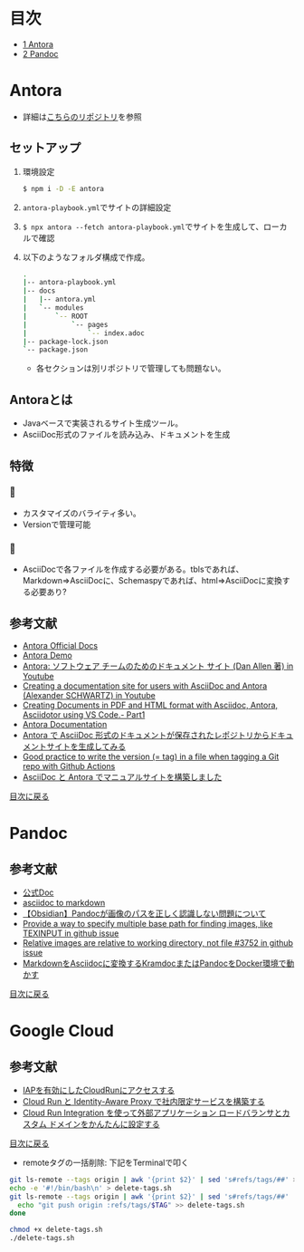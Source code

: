 # 目次
- [1 Antora](#Antora)
- [2 Pandoc](#Pandoc)

# Antora
* 詳細は[こちらのリポジトリ](https://github.com/azoom-taiga-sato/antora-demo-playbook)を参照

## セットアップ
1. 環境設定
    ```bash
    $ npm i -D -E antora
    ```
2. `antora-playbook.yml`でサイトの詳細設定

3. `$ npx antora --fetch antora-playbook.yml`でサイトを生成して、ローカルで確認

4. 以下のようなフォルダ構成で作成。
    ```bash
    .
    |-- antora-playbook.yml
    |-- docs
    |   |-- antora.yml
    |   `-- modules
    |       `-- ROOT
    |           `-- pages
    |               `-- index.adoc
    |-- package-lock.json
    `-- package.json
    ```
    * 各セクションは別リポジトリで管理しても問題ない。

## Antoraとは
* Javaベースで実装されるサイト生成ツール。
* AsciiDoc形式のファイルを読み込み、ドキュメントを生成

## 特徴

### 🙆
* カスタマイズのバライティ多い。
* Versionで管理可能

### 🙅
* AsciiDocで各ファイルを作成する必要がある。tblsであれば、Markdown=>AsciiDocに、Schemaspyであれば、html=>AsciiDocに変換する必要あり?

## 参考文献
* [Antora Official Docs](https://antora.org/)
* [Antora Demo](https://gitlab.com/antora/demo)
* [Antora: ソフトウェア チームのためのドキュメント サイト (Dan Allen 著) in Youtube](https://www.youtube.com/watch?v=BAJ8F7yQz64)
* [Creating a documentation site for users with AsciiDoc and Antora (Alexander SCHWARTZ) in Youtube](https://www.youtube.com/watch?v=C-YT4KpMgNk)
* [Creating Documents in PDF and HTML format with Asciidoc, Antora, Asciidotor using VS Code.- Part1](https://www.youtube.com/watch?v=t_o2wKzQ9_o)
* [Antora Documentation](https://docs.antora.org/antora/latest/)
* [Antora で AsciiDoc 形式のドキュメントが保存されたレポジトリからドキュメントサイトを生成してみる](https://ksby.hatenablog.com/entry/2021/01/21/101651)
* [Good practice to write the version (= tag) in a file when tagging a Git repo with Github Actions](https://stackoverflow.com/questions/73562020/good-practice-to-write-the-version-tag-in-a-file-when-tagging-a-git-repo-wit)
* [AsciiDoc と Antora でマニュアルサイトを構築しました](https://webclass.jp/blog/2022/08/23/asciidoc-%E3%81%A8-antora-%E3%81%A7%E3%83%9E%E3%83%8B%E3%83%A5%E3%82%A2%E3%83%AB%E3%82%B5%E3%82%A4%E3%83%88%E3%82%92%E6%A7%8B%E7%AF%89%E3%81%97%E3%81%BE%E3%81%97%E3%81%9F/)


[目次に戻る](#目次)


# Pandoc

## 参考文献
* [公式Doc](https://pandoc.org/MANUAL.html#extension-rebase_relative_paths)
* [asciidoc to markdown](https://qiita.com/yumechi/items/4124576d21e7242b878f)
* [【Obsidian】Pandocが画像のパスを正しく認識しない問題について](https://zenn.dev/hk_ilohas/articles/obsidian-pandoc-error)
* [Provide a way to specify multiple base path for finding images, like TEXINPUT in github issue](https://github.com/jgm/pandoc/issues/852)
* [Relative images are relative to working directory, not file #3752 in github issue](https://github.com/jgm/pandoc/issues/3752)
* [MarkdownをAsciidocに変換するKramdocまたはPandocをDocker環境で動かす](https://ossyaritoori.hatenablog.com/entry/2020/10/16/Docker%E7%92%B0%E5%A2%83%E3%81%A7Markdown%E3%82%92Asciidoc%E3%81%AB%E5%A4%89%E6%8F%9B%E3%81%99%E3%82%8BKramdoc%E3%82%92%E5%8B%95%E3%81%8B%E3%81%99)

[目次に戻る](#目次)


# Google Cloud

## 参考文献
* [IAPを有効にしたCloudRunにアクセスする](https://qiita.com/hirosait/items/df31103188691f7c2514)
* [Cloud Run と Identity-Aware Proxy で社内限定サービスを構築する](https://zenn.dev/google_cloud_jp/articles/cloudrun-iap)
* [Cloud Run Integration を使って外部アプリケーション ロードバランサとカスタム ドメインをかんたんに設定する](https://zenn.dev/google_cloud_jp/articles/cloudrun-itg-alb)

[目次に戻る](#目次)




* remoteタグの一括削除: 下記をTerminalで叩く
```bash
git ls-remote --tags origin | awk '{print $2}' | sed 's#refs/tags/##' > delete-tags.sh
echo -e '#!/bin/bash\n' > delete-tags.sh
git ls-remote --tags origin | awk '{print $2}' | sed 's#refs/tags/##' | while read TAG; do
  echo "git push origin :refs/tags/$TAG" >> delete-tags.sh
done
```
```bash
chmod +x delete-tags.sh
./delete-tags.sh
```